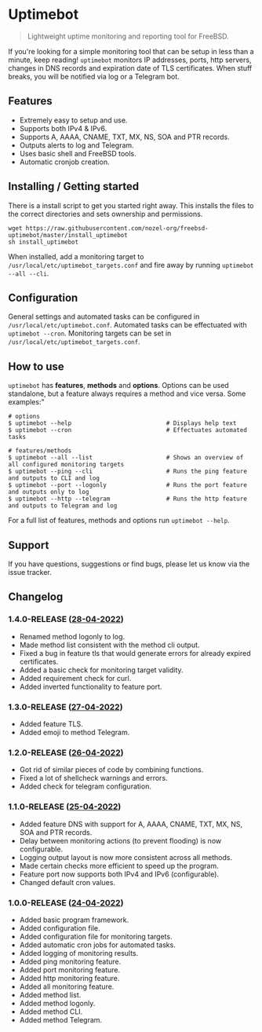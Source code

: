 # Uptimebot
> Lightweight uptime monitoring and reporting tool for FreeBSD.

If you're looking for a simple monitoring tool that can be setup in less than a minute, keep reading! `uptimebot` monitors IP addresses, ports, http servers, changes in DNS records and expiration date of TLS certificates. When stuff breaks, you will be notified via log or a Telegram bot.

## Features
* Extremely easy to setup and use.
* Supports both IPv4 & IPv6.
* Supports A, AAAA, CNAME, TXT, MX, NS, SOA and PTR records.
* Outputs alerts to log and Telegram.
* Uses basic shell and FreeBSD tools.
* Automatic cronjob creation.

## Installing / Getting started
There is a install script to get you started right away. This installs the files to the correct directories and sets ownership and permissions.
```
wget https://raw.githubusercontent.com/nozel-org/freebsd-uptimebot/master/install_uptimebot
sh install_uptimebot
```
When installed, add a monitoring target to `/usr/local/etc/uptimebot_targets.conf` and fire away by running `uptimebot --all --cli`.

## Configuration
General settings and automated tasks can be configured in `/usr/local/etc/uptimebot.conf`. Automated tasks can be effectuated with `uptimebot --cron`. Monitoring targets can be set in `/usr/local/etc/uptimebot_targets.conf`.

## How to use
`uptimebot` has **features**, **methods** and **options**. Options can be used standalone, but a feature always requires a method and vice versa. Some examples:"

```
# options
$ uptimebot --help                           # Displays help text
$ uptimebot --cron                           # Effectuates automated tasks

# features/methods
$ uptimebot --all --list                     # Shows an overview of all configured monitoring targets
$ uptimebot --ping --cli                     # Runs the ping feature and outputs to CLI and log
$ uptimebot --port --logonly                 # Runs the port feature and outputs only to log
$ uptimebot --http --telegram                # Runs the http feature and outputs to Telegram and log
```
For a full list of features, methods and options run `uptimebot --help`.

## Support
If you have questions, suggestions or find bugs, please let us know via the issue tracker.

## Changelog
### 1.4.0-RELEASE ([28-04-2022](https://github.com/nozel-org/freebsd-uptimebot/commit/51dba5a9b1ba660a47cfae408f71137162c7c985))
- Renamed method logonly to log.
- Made method list consistent with the method cli output.
- Fixed a bug in feature tls that would generate errors for already expired certificates.
- Added a basic check for monitoring target validity.
- Added requirement check for curl.
- Added inverted functionality to feature port.

### 1.3.0-RELEASE ([27-04-2022](https://github.com/nozel-org/freebsd-uptimebot/commit/92d2b83e1ac36080f5d9832f7c3854ac43325148))
- Added feature TLS.
- Added emoji to method Telegram.

### 1.2.0-RELEASE ([26-04-2022](https://github.com/nozel-org/freebsd-uptimebot/commit/e09c7c897472a25ededeaf43635e0feca40c2bb8))
- Got rid of similar pieces of code by combining functions.
- Fixed a lot of shellcheck warnings and errors.
- Added check for telegram configuration.

### 1.1.0-RELEASE ([25-04-2022](https://github.com/nozel-org/freebsd-uptimebot/commit/46166dd48c44df563f1b7b703a900755de9a5b91))
- Added feature DNS with support for A, AAAA, CNAME, TXT, MX, NS, SOA and PTR records.
- Delay between monitoring actions (to prevent flooding) is now configurable.
- Logging output layout is now more consistent across all methods.
- Made certain checks more efficient to speed up the program.
- Feature port now supports both IPv4 and IPv6 (configurable).
- Changed default cron values.

### 1.0.0-RELEASE ([24-04-2022](https://github.com/nozel-org/freebsd-uptimebot/commit/9495797794eed0c5bf48484198303fea632e1fd2))
- Added basic program framework.
- Added configuration file.
- Added configuration file for monitoring targets.
- Added automatic cron jobs for automated tasks.
- Added logging of monitoring results.
- Added ping monitoring feature.
- Added port monitoring feature.
- Added http monitoring feature.
- Added all monitoring feature.
- Added method list.
- Added method logonly.
- Added method CLI.
- Added method Telegram.
